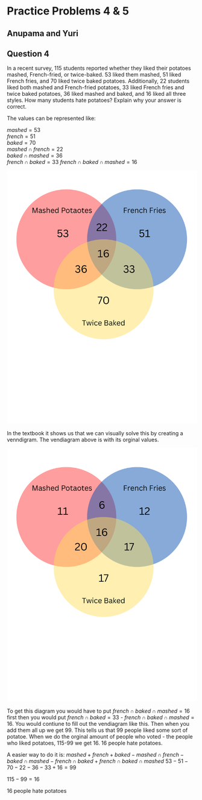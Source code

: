 # Practice Problems 4 & 5 
## Anupama and Yuri

## Question 4
In a recent survey, 115 students reported whether they liked their potatoes mashed, French-fried, or twice-baked. 53 liked them mashed, 51 liked French fries, and 70 liked twice baked potatoes. Additionally, 22 students liked both mashed and French-fried potatoes, 33 liked French fries and twice baked potatoes, 36 liked mashed and baked, and 16 liked all three styles. How many students hate potatoes? Explain why your answer is correct.

The values can be represented like:

$mashed = 53$  
$french = 51$  
$baked = 70$  
$mashed \cap french = 22$  
$baked \cap mashed = 36$  
$french \cap baked = 33$
$french \cap baked \cap mashed = 16$

![Venn Diagram of Potato Preferences](1.png)

In the textbook it shows us that we can visually solve this by creating a venndigram. The vendiagram above is with its orginal values.

![Venn Diagram of Potato Preferences](2.png)

To get this diagram you would have to put $french \cap baked \cap mashed = 16$ first then you would put $french \cap baked = 33$ - $french \cap baked \cap mashed = 16$. You would contiune to fill out the vendiagram like this. Then when you add them all up we get 99. This tells us that 99 people liked some sort of potatoe. When we do the orginal amount of people who voted - the people who liked potatoes, 115-99 we get 16. 16 people hate potatoes.

A easier way to do it is:
$mashed + french + baked - mashed \cap french - baked \cap mashed - french \cap baked + french \cap baked \cap mashed$
$53 - 51 - 70 - 22 - 36 - 33 + 16 = 99$

$115 - 99 = 16$

16 people hate potatoes
